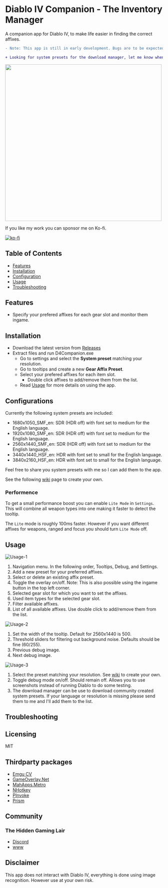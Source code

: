 # Diablo IV Companion - The Inventory Manager 

A companion app for Diablo IV, to make life easier in finding the correct affixes.

```diff
- Note: This app is still in early development. Bugs are to be expected. Suggestions and bug reports are welcome!
```
```diff
+ Looking for system presets for the download manager, let me know when you want to share them. All different languages and resolutions are welcome.
```

<img src="./readme/readme-001.png" width="500">

If you like my work you can sponsor me on Ko-fi.

[![ko-fi](https://ko-fi.com/img/githubbutton_sm.svg)](https://ko-fi.com/H2H1H5GCR)

## Table of Contents

- [Features](https://github.com/josdemmers/Diablo4Companion#features)
- [Installation](https://github.com/josdemmers/Diablo4Companion#installation)
- [Configuration](https://github.com/josdemmers/Diablo4Companion#configuration)
- [Usage](https://github.com/josdemmers/Diablo4Companion#Usage)
- [Troubleshooting](https://github.com/josdemmers/Diablo4Companion#Troubleshooting)

## Features

- Specify your prefered affixes for each gear slot and monitor them ingame.

## Installation

- Download the latest version from [Releases](https://github.com/josdemmers/Diablo4Companion/releases)
- Extract files and run D4Companion.exe
  - Go to settings and select the **System preset** matching your resolution.
  - Go to tooltips and create a new **Gear Affix Preset**.
  - Select your prefered affixes for each item slot.
    - Double click affixes to add/remove them from the list.
  - Read [Usage](https://github.com/josdemmers/Diablo4Companion#Usage) for more details on using the app.

## Configurations

Currently the following system presets are included:
- 1680x1050_SMF_en: SDR (HDR off) with font set to medium for the English language.
- 1920x1080_SMF_en: SDR (HDR off) with font set to medium for the English language.
- 2560x1440_SMF_en: SDR (HDR off) with font set to medium for the English language.
- 3440x1440_HSF_en: HDR with font set to small for the English language.
- 3840x2160_HSF_en: HDR with font set to small for the English language.

Feel free to share you system presets with me so I can add them to the app.

See the following [wiki](https://github.com/josdemmers/Diablo4Companion/wiki/How-to-create-a-new-System-Preset) page to create your own.

### Performence

To get a small performance boost you can enable `Lite Mode` in `Settings`. This will combine all weapon types into one making it faster to detect the tooltip.

The `Lite` mode is roughly 100ms faster. However if you want different affixes for weapons, ranged and focus you should turn `Lite Mode` off.

## Usage

![Usage-1](./readme/readme-usage-001.png)

1. Navigation menu. In the following order, Tooltips, Debug, and Settings.
2. Add a new preset for your preferred affixes.
3. Select or delete an existing affix preset.
4. Toggle the overlay on/off. Note: This is also possible using the ingame button in the top left corner.
5. Selected gear slot for which you want to set the affixes.
6. Used item types for the selected gear slot.
7. Filter available affixes.
8. List of all available affixes. Use double click to add/remove them from the list.

![Usage-2](./readme/readme-usage-002.png)

1. Set the width of the tooltip. Default for 2560x1440 is 500.
2. Threshold sliders for filtering out background noise. Defaults should be fine (60/255).
3. Previous debug image.
4. Next debug image.

![Usage-3](./readme/readme-usage-003.png)

1. Select the preset matching your resolution. See [wiki](https://github.com/josdemmers/Diablo4Companion/wiki/How-to-create-a-new-System-Preset) to create your own.
2. Toggle debug mode on/off. Should remain off. Allows you to use screenshots instead of running Diablo to do some testing.
3. The download manager can be use to download community created system presets. If your language or resolution is missing please send them to me and I'll add them to the list.

## Troubleshooting

## Licensing

MIT

## Thirdparty packages

- [Emgu CV](https://www.emgu.com/wiki/index.php/Main_Page)
- [GameOverlay.Net](https://github.com/michel-pi/GameOverlay.Net)
- [MahApps.Metro](https://github.com/MahApps/MahApps.Metro)
- [NHotkey](https://github.com/thomaslevesque/NHotkey)
- [PInvoke](https://github.com/dotnet/pinvoke)
- [Prism](https://github.com/PrismLibrary/Prism)

## Community

### The Hidden Gaming Lair

- [Discord](https://discord.gg/NTZu8Px)
- [www](https://www.th.gl/)

## Disclaimer

This app does not interact with Diablo IV, everything is done using image recognition. However use at your own risk.
